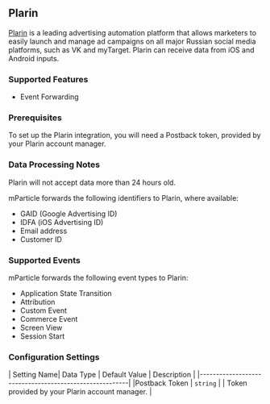 
## Plarin

[Plarin](https://www.plarin.net) is a leading advertising automation platform that allows marketers to easily launch and manage ad campaigns on all major Russian social media platforms, such as VK and myTarget. Plarin can receive data from iOS and Android inputs.

### Supported Features

* Event Forwarding

### Prerequisites

To set up the Plarin integration, you will need a Postback token, provided by your Plarin account manager.

### Data Processing Notes

Plarin will not accept data more than 24 hours old.

mParticle forwards the following identifiers to Plarin, where available:

* GAID (Google Advertising ID)
* IDFA (iOS Advertising ID)
* Email address
* Customer ID

### Supported Events

mParticle forwards the following event types to Plarin:

* Application State Transition  
* Attribution  
* Custom Event
* Commerce Event  
* Screen View
* Session Start

### Configuration Settings


| Setting Name| Data Type | Default Value | Description |
|--------------------------------------------------------|
|Postback Token | `string` | | Token provided by your Plarin account manager. |



